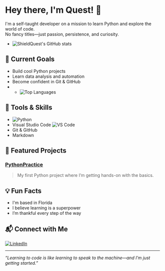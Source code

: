 # Hey there, I'm Quest! 👋

I'm a self-taught developer on a mission to learn Python and explore the world of code.  
No fancy titles—just passion, persistence, and curiosity.

- ![ShieldQuest's GitHub stats](https://github-readme-stats.vercel.app/api?username=ShieldQuest&show_icons=true&theme=tokyonight)

## 🚀 Current Goals

- Build cool Python projects
- Learn data analysis and automation
- Become confident in Git & GitHub
- - ![Top Languages](https://github-readme-stats.vercel.app/api/top-langs/?username=ShieldQuest&layout=compact&theme=tokyonight)

## 🔧 Tools & Skills

- ![Python](https://img.shields.io/badge/Python-3776AB?style=for-the-badge&logo=python&logoColor=white)
- Visual Studio Code ![VS Code](https://img.shields.io/badge/VSCode-007ACC?style=for-the-badge&logo=visual-studio-code&logoColor=white)
- Git & GitHub
- Markdown



## 📂 Featured Projects

### [PythonPractice](https://github.com/ShieldQuest/PythonPractice)
> My first Python project where I’m getting hands-on with the basics.

## 💡 Fun Facts

- I'm based in Florida
- I believe learning is a superpower
- I’m thankful every step of the way

## 📬 Connect with Me

[![LinkedIn](https://img.shields.io/badge/LinkedIn-in%2Frobrt--alv-blue?logo=linkedin)](https://linkedin.com/in/robrt-alv)

---

_“Learning to code is like learning to speak to the machine—and I’m just getting started.”_
